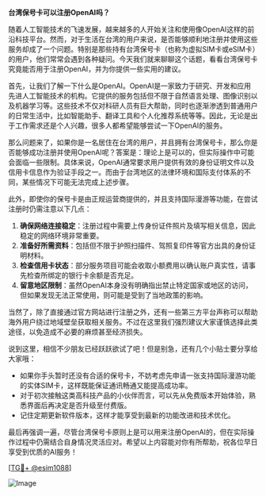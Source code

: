 **台湾保号卡可以注册OpenAI吗？**

随着人工智能技术的飞速发展，越来越多的人开始关注和使用像OpenAI这样的前沿科技平台。然而，对于生活在台湾的用户来说，是否能够顺利地注册并使用这些服务却成了一个问题。特别是那些持有台湾保号卡（也称为虚拟SIM卡或eSIM卡）的用户，他们常常会遇到各种疑问。今天我们就来聊聊这个话题，看看台湾保号卡究竟能否用于注册OpenAI，并为你提供一些实用的建议。

首先，让我们了解一下什么是OpenAI。OpenAI是一家致力于研究、开发和应用先进人工智能技术的机构。它提供的服务包括但不限于自然语言处理、图像识别以及机器学习等。这些技术不仅对科研人员有巨大帮助，同时也逐渐渗透到普通用户的日常生活中，比如智能助手、翻译工具和个人化推荐系统等等。因此，无论是出于工作需求还是个人兴趣，很多人都希望能够尝试一下OpenAI的服务。

那么问题来了，如果你是一名居住在台湾的用户，并且拥有台湾保号卡，那么你是否能够成功注册并使用OpenAI呢？答案是：理论上是可以的，但实际操作中可能会面临一些限制。具体来说，OpenAI通常要求用户提供有效的身份证明文件以及信用卡信息作为验证手段之一。而由于台湾地区的法律环境和国际支付体系的不同，某些情况下可能无法完成上述步骤。

此外，即使你的保号卡是由正规运营商提供的，并且支持国际漫游等功能，在尝试注册时仍需注意以下几点：

1. **确保网络连接稳定**：注册过程中需要上传身份证件照片及填写相关信息，因此稳定的网络环境非常重要。
2. **准备好所需资料**：包括但不限于护照扫描件、驾照复印件等官方出具的身份证明材料。
3. **检查信用卡状态**：部分服务项目可能会收取小额费用以确认账户真实性，请事先检查所绑定的银行卡余额是否充足。
4. **留意地区限制**：虽然OpenAI本身没有明确指出禁止特定国家或地区的访问，但如果发现无法正常使用，则可能是受到了当地政策的影响。

当然了，除了直接通过官方网站进行注册之外，还有一些第三方平台声称可以帮助海外用户绕过地域壁垒获取相关服务。不过在这里我们强烈建议大家谨慎选择此类途径，以免造成不必要的麻烦甚至经济损失。

说到这里，相信不少朋友已经跃跃欲试了吧！但是别急，还有几个小贴士要分享给大家哦：

- 如果你手头暂时还没有合适的保号卡，不妨考虑先申请一张支持国际漫游功能的实体SIM卡，这样既能保证通讯畅通又能提高成功率。
- 对于初次接触这类高科技产品的小伙伴而言，可以先从免费版本开始体验，熟悉界面后再决定是否升级至付费版。
- 记住定期更新软件版本，这样才能享受到最新的功能改进和技术优化。

最后再强调一遍，尽管台湾保号卡原则上是可以用来注册OpenAI的，但在实际操作过程中仍需结合自身情况灵活应对。希望以上内容能对你有所帮助，祝各位早日享受到优质的AI服务！

[[TG💪+ @esim1088](https://t.me/s/esim1088)]

![Image](https://i.postimg.cc/4NQfJmqS/Snipaste-2025-05-13-00-14-12.png)